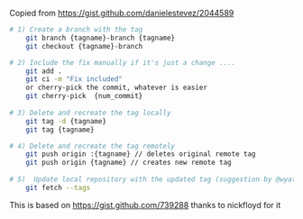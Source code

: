 Copied from https://gist.github.com/danielestevez/2044589

```bash
# 1) Create a branch with the tag
	git branch {tagname}-branch {tagname}
	git checkout {tagname}-branch

# 2) Include the fix manually if it's just a change .... 
	git add .
	git ci -m "Fix included"
    or cherry-pick the commit, whatever is easier
	git cherry-pick  {num_commit}
	
# 3) Delete and recreate the tag locally
	git tag -d {tagname}
	git tag {tagname}

# 4) Delete and recreate the tag remotely
	git push origin :{tagname} // deletes original remote tag
	git push origin {tagname} // creates new remote tag
		
# 5)  Update local repository with the updated tag (suggestion by @wyattis)
	git fetch --tags
```

This is based on https://gist.github.com/739288 thanks to nickfloyd for it